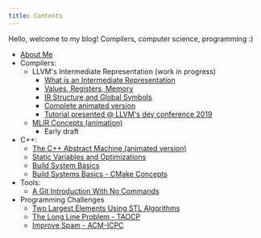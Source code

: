```yaml
---
title: Contents
---
```


Hello, welcome to my blog! Compilers, computer science, programming :)

* [About Me](about_me)
* Compilers:
  * LLVM's Intermediate Representation (work in progress)
    * [What is an Intermediate Representation](compilers/llvm_ir_p1)
    * [Values, Registers, Memory](compilers/llvm_ir_p2)
    * [IR Structure and Global Symbols](compilers/llvm_ir_p3)
    * [Complete animated version](compilers/llvm_ir_animation/llvm_ir.html)
    * [Tutorial presented @ LLVM's dev conference 2019](https://www.youtube.com/watch?v=m8G_S5LwlTo)
  * [MLIR Concepts (animation)](compilers/mlir_animation)
    * Early draft
* C++:
  * [The C++ Abstract Machine (animated version)](cpp/abstract_machine)
  * [Static Variables and Optimizations](cpp/static_var)
  * [Build System Basics](cpp/build_systems1)
  * [Build Systems Basics - CMake Concepts](cpp/build_systems2)
* Tools:
  * [A Git Introduction With No Commands](tools/git_intro)
* Programming Challenges
  * [Two Largest Elements Using STL Algorithms](programming_challenges/largest2)
  * [The Long Line Problem - TAOCP](programming_challenges/long_line)
  * [Improve Spam - ACM-ICPC](programming_challenges/improve_spam)
